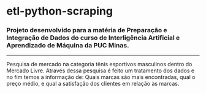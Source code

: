 ﻿# etl-python-scraping

### Projeto desenvolvido para a matéria de Preparação e Integração de Dados do curso de Interligência Artificial e Aprendizado de Máquina da PUC Minas.

__________________________________________________________________________________________________________________________________________________________________________________________________________________

Pesquisa de mercado na categoria tênis esportivos masculinos dentro do Mercado Livre. Através dessa pesquisa é feito um tratamento dos dados e no fim temos a informação de: Quais marcas são mais encontradas, qual o preço médio, e qual a satisfação dos clientes em relação às marcas.
